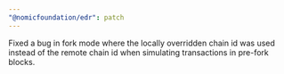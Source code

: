 ```yaml
---
"@nomicfoundation/edr": patch
---
```


Fixed a bug in fork mode where the locally overridden chain id was used instead of the remote chain id when simulating transactions in pre-fork blocks.

